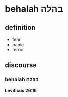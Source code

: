# behalah בהלה

## definition

- fear
- panic
- terror

## discourse

### behalah בהלה

**Leviticus 26:16**